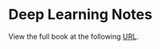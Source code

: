 # Deep Learning Notes

View the full book at the following [URL](https://mwalczyk.gitbooks.io/deep-learning/content/).

